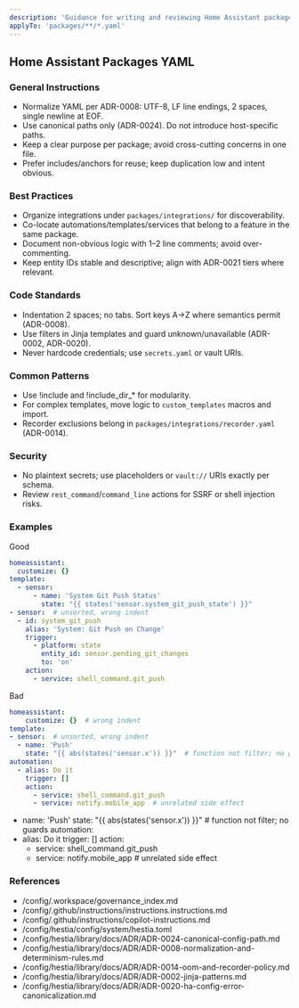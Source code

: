 ```yaml
---
description: 'Guidance for writing and reviewing Home Assistant packages YAML under packages/**'
applyTo: 'packages/**/*.yaml'
---
```


## Home Assistant Packages YAML

### General Instructions
- Normalize YAML per ADR-0008: UTF-8, LF line endings, 2 spaces, single newline at EOF.
- Use canonical paths only (ADR-0024). Do not introduce host-specific paths.
- Keep a clear purpose per package; avoid cross-cutting concerns in one file.
- Prefer includes/anchors for reuse; keep duplication low and intent obvious.

### Best Practices
- Organize integrations under `packages/integrations/` for discoverability.
- Co-locate automations/templates/services that belong to a feature in the same package.
- Document non-obvious logic with 1–2 line comments; avoid over-commenting.
- Keep entity IDs stable and descriptive; align with ADR-0021 tiers where relevant.

### Code Standards
- Indentation 2 spaces; no tabs. Sort keys A→Z where semantics permit (ADR-0008).
- Use filters in Jinja templates and guard unknown/unavailable (ADR-0002, ADR-0020).
- Never hardcode credentials; use `secrets.yaml` or vault URIs.

### Common Patterns
- Use !include and !include_dir_* for modularity.
- For complex templates, move logic to `custom_templates` macros and import.
- Recorder exclusions belong in `packages/integrations/recorder.yaml` (ADR-0014).

### Security
- No plaintext secrets; use placeholders or `vault://` URIs exactly per schema.
- Review `rest_command`/`command_line` actions for SSRF or shell injection risks.

### Examples
Good
```yaml
homeassistant:
  customize: {}
template:
  - sensor:
      - name: 'System Git Push Status'
        state: "{{ states('sensor.system_git_push_state') }}"
- sensor:  # unsorted, wrong indent
  - id: system_git_push
    alias: 'System: Git Push on Change'
    trigger:
      - platform: state
        entity_id: sensor.pending_git_changes
        to: 'on'
    action:
      - service: shell_command.git_push
```

Bad
```yaml
homeassistant:
    customize: {}  # wrong indent
template:
- sensor:  # unsorted, wrong indent
  - name: 'Push'
    state: "{{ abs(states('sensor.x')) }}"  # function not filter; no guards
automation:
  - alias: Do it
    trigger: []
    action:
      - service: shell_command.git_push
      - service: notify.mobile_app  # unrelated side effect
```
  - name: 'Push'
    state: "{{ abs(states('sensor.x')) }}"  # function not filter; no guards
automation:
  - alias: Do it
    trigger: []
    action:
      - service: shell_command.git_push
      - service: notify.mobile_app  # unrelated side effect

### References
- /config/.workspace/governance_index.md
- /config/.github/instructions/instructions.instructions.md
- /config/.github/instructions/copilot-instructions.md
- /config/hestia/config/system/hestia.toml
- /config/hestia/library/docs/ADR/ADR-0024-canonical-config-path.md
- /config/hestia/library/docs/ADR/ADR-0008-normalization-and-determinism-rules.md
- /config/hestia/library/docs/ADR/ADR-0014-oom-and-recorder-policy.md
- /config/hestia/library/docs/ADR/ADR-0002-jinja-patterns.md
- /config/hestia/library/docs/ADR/ADR-0020-ha-config-error-canonicalization.md
